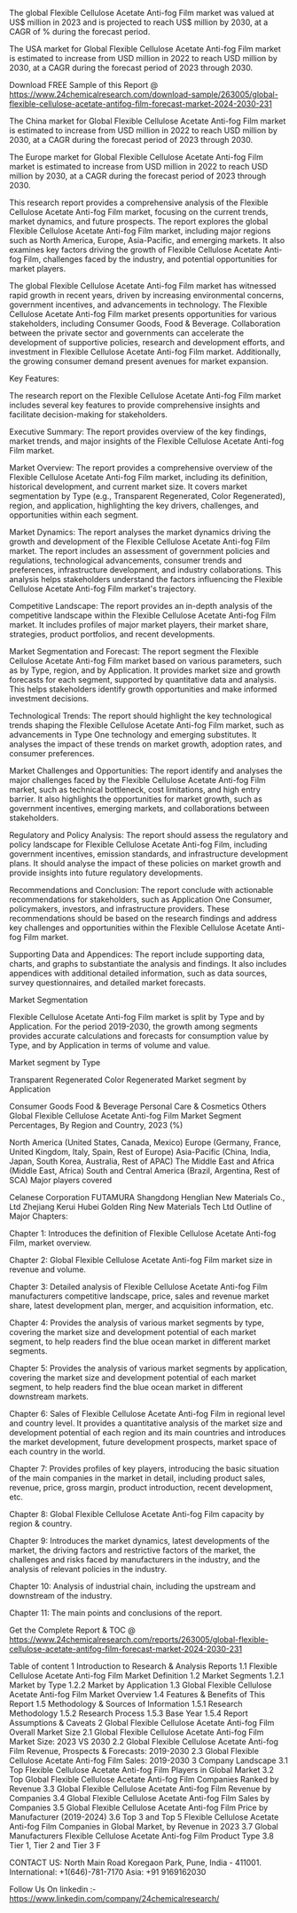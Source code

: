 The global Flexible Cellulose Acetate Anti-fog Film market was valued at US$ million in 2023 and is projected to reach US$ million by 2030, at a CAGR of % during the forecast period.

The USA market for Global Flexible Cellulose Acetate Anti-fog Film market is estimated to increase from USD million in 2022 to reach USD million by 2030, at a CAGR during the forecast period of 2023 through 2030.

Download FREE Sample of this Report @ https://www.24chemicalresearch.com/download-sample/263005/global-flexible-cellulose-acetate-antifog-film-forecast-market-2024-2030-231

The China market for Global Flexible Cellulose Acetate Anti-fog Film market is estimated to increase from USD million in 2022 to reach USD million by 2030, at a CAGR during the forecast period of 2023 through 2030.

The Europe market for Global Flexible Cellulose Acetate Anti-fog Film market is estimated to increase from USD million in 2022 to reach USD million by 2030, at a CAGR during the forecast period of 2023 through 2030.

This research report provides a comprehensive analysis of the Flexible Cellulose Acetate Anti-fog Film market, focusing on the current trends, market dynamics, and future prospects. The report explores the global Flexible Cellulose Acetate Anti-fog Film market, including major regions such as North America, Europe, Asia-Pacific, and emerging markets. It also examines key factors driving the growth of Flexible Cellulose Acetate Anti-fog Film, challenges faced by the industry, and potential opportunities for market players.

The global Flexible Cellulose Acetate Anti-fog Film market has witnessed rapid growth in recent years, driven by increasing environmental concerns, government incentives, and advancements in technology. The Flexible Cellulose Acetate Anti-fog Film market presents opportunities for various stakeholders, including Consumer Goods, Food & Beverage. Collaboration between the private sector and governments can accelerate the development of supportive policies, research and development efforts, and investment in Flexible Cellulose Acetate Anti-fog Film market. Additionally, the growing consumer demand present avenues for market expansion.

Key Features:

The research report on the Flexible Cellulose Acetate Anti-fog Film market includes several key features to provide comprehensive insights and facilitate decision-making for stakeholders.

Executive Summary: The report provides overview of the key findings, market trends, and major insights of the Flexible Cellulose Acetate Anti-fog Film market.

Market Overview: The report provides a comprehensive overview of the Flexible Cellulose Acetate Anti-fog Film market, including its definition, historical development, and current market size. It covers market segmentation by Type (e.g., Transparent Regenerated, Color Regenerated), region, and application, highlighting the key drivers, challenges, and opportunities within each segment.

Market Dynamics: The report analyses the market dynamics driving the growth and development of the Flexible Cellulose Acetate Anti-fog Film market. The report includes an assessment of government policies and regulations, technological advancements, consumer trends and preferences, infrastructure development, and industry collaborations. This analysis helps stakeholders understand the factors influencing the Flexible Cellulose Acetate Anti-fog Film market's trajectory.

Competitive Landscape: The report provides an in-depth analysis of the competitive landscape within the Flexible Cellulose Acetate Anti-fog Film market. It includes profiles of major market players, their market share, strategies, product portfolios, and recent developments.

Market Segmentation and Forecast: The report segment the Flexible Cellulose Acetate Anti-fog Film market based on various parameters, such as by Type, region, and by Application. It provides market size and growth forecasts for each segment, supported by quantitative data and analysis. This helps stakeholders identify growth opportunities and make informed investment decisions.

Technological Trends: The report should highlight the key technological trends shaping the Flexible Cellulose Acetate Anti-fog Film market, such as advancements in Type One technology and emerging substitutes. It analyses the impact of these trends on market growth, adoption rates, and consumer preferences.

Market Challenges and Opportunities: The report identify and analyses the major challenges faced by the Flexible Cellulose Acetate Anti-fog Film market, such as technical bottleneck, cost limitations, and high entry barrier. It also highlights the opportunities for market growth, such as government incentives, emerging markets, and collaborations between stakeholders.

Regulatory and Policy Analysis: The report should assess the regulatory and policy landscape for Flexible Cellulose Acetate Anti-fog Film, including government incentives, emission standards, and infrastructure development plans. It should analyse the impact of these policies on market growth and provide insights into future regulatory developments.

Recommendations and Conclusion: The report conclude with actionable recommendations for stakeholders, such as Application One Consumer, policymakers, investors, and infrastructure providers. These recommendations should be based on the research findings and address key challenges and opportunities within the Flexible Cellulose Acetate Anti-fog Film market.

Supporting Data and Appendices: The report include supporting data, charts, and graphs to substantiate the analysis and findings. It also includes appendices with additional detailed information, such as data sources, survey questionnaires, and detailed market forecasts.

Market Segmentation

Flexible Cellulose Acetate Anti-fog Film market is split by Type and by Application. For the period 2019-2030, the growth among segments provides accurate calculations and forecasts for consumption value by Type, and by Application in terms of volume and value.

Market segment by Type

Transparent Regenerated
Color Regenerated
Market segment by Application

Consumer Goods
Food & Beverage
Personal Care & Cosmetics
Others
Global Flexible Cellulose Acetate Anti-fog Film Market Segment Percentages, By Region and Country, 2023 (%)

North America (United States, Canada, Mexico)
Europe (Germany, France, United Kingdom, Italy, Spain, Rest of Europe)
Asia-Pacific (China, India, Japan, South Korea, Australia, Rest of APAC)
The Middle East and Africa (Middle East, Africa)
South and Central America (Brazil, Argentina, Rest of SCA)
Major players covered

Celanese Corporation
FUTAMURA
Shangdong Henglian New Materials Co., Ltd
Zhejiang Kerui
Hubei Golden Ring New Materials Tech Ltd
Outline of Major Chapters:

Chapter 1: Introduces the definition of Flexible Cellulose Acetate Anti-fog Film, market overview.

Chapter 2: Global Flexible Cellulose Acetate Anti-fog Film market size in revenue and volume.

Chapter 3: Detailed analysis of Flexible Cellulose Acetate Anti-fog Film manufacturers competitive landscape, price, sales and revenue market share, latest development plan, merger, and acquisition information, etc.

Chapter 4: Provides the analysis of various market segments by type, covering the market size and development potential of each market segment, to help readers find the blue ocean market in different market segments.

Chapter 5: Provides the analysis of various market segments by application, covering the market size and development potential of each market segment, to help readers find the blue ocean market in different downstream markets.

Chapter 6: Sales of Flexible Cellulose Acetate Anti-fog Film in regional level and country level. It provides a quantitative analysis of the market size and development potential of each region and its main countries and introduces the market development, future development prospects, market space of each country in the world.

Chapter 7: Provides profiles of key players, introducing the basic situation of the main companies in the market in detail, including product sales, revenue, price, gross margin, product introduction, recent development, etc.

Chapter 8: Global Flexible Cellulose Acetate Anti-fog Film capacity by region & country.

Chapter 9: Introduces the market dynamics, latest developments of the market, the driving factors and restrictive factors of the market, the challenges and risks faced by manufacturers in the industry, and the analysis of relevant policies in the industry.

Chapter 10: Analysis of industrial chain, including the upstream and downstream of the industry.

Chapter 11: The main points and conclusions of the report.

Get the Complete Report & TOC @ https://www.24chemicalresearch.com/reports/263005/global-flexible-cellulose-acetate-antifog-film-forecast-market-2024-2030-231

Table of content
1 Introduction to Research & Analysis Reports
1.1 Flexible Cellulose Acetate Anti-fog Film Market Definition
1.2 Market Segments
1.2.1 Market by Type
1.2.2 Market by Application
1.3 Global Flexible Cellulose Acetate Anti-fog Film Market Overview
1.4 Features & Benefits of This Report
1.5 Methodology & Sources of Information
1.5.1 Research Methodology
1.5.2 Research Process
1.5.3 Base Year
1.5.4 Report Assumptions & Caveats
2 Global Flexible Cellulose Acetate Anti-fog Film Overall Market Size
2.1 Global Flexible Cellulose Acetate Anti-fog Film Market Size: 2023 VS 2030
2.2 Global Flexible Cellulose Acetate Anti-fog Film Revenue, Prospects & Forecasts: 2019-2030
2.3 Global Flexible Cellulose Acetate Anti-fog Film Sales: 2019-2030
3 Company Landscape
3.1 Top Flexible Cellulose Acetate Anti-fog Film Players in Global Market
3.2 Top Global Flexible Cellulose Acetate Anti-fog Film Companies Ranked by Revenue
3.3 Global Flexible Cellulose Acetate Anti-fog Film Revenue by Companies
3.4 Global Flexible Cellulose Acetate Anti-fog Film Sales by Companies
3.5 Global Flexible Cellulose Acetate Anti-fog Film Price by Manufacturer (2019-2024)
3.6 Top 3 and Top 5 Flexible Cellulose Acetate Anti-fog Film Companies in Global Market, by Revenue in 2023
3.7 Global Manufacturers Flexible Cellulose Acetate Anti-fog Film Product Type
3.8 Tier 1, Tier 2 and Tier 3 F

CONTACT US:
North Main Road Koregaon Park, Pune, India - 411001.
International: +1(646)-781-7170
Asia: +91 9169162030

Follow Us On linkedin :- https://www.linkedin.com/company/24chemicalresearch/
